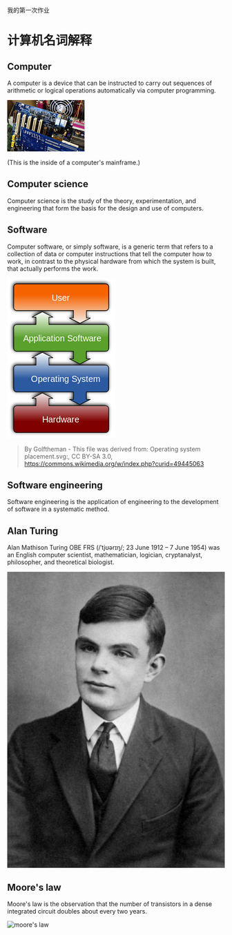我的第一次作业
# 计算机名词解释
## Computer
A computer is a device that can be instructed to carry out sequences of arithmetic or logical operations automatically via computer programming.

![computer](images/computer.jpg)

(This is the inside of a computer's mainframe.)

## Computer science
Computer science is the study of the theory, experimentation, and engineering that form the basis for the design and use of computers. 

## Software
Computer software, or simply software, is a generic term that refers to a collection of data or computer instructions that tell the computer how to work, in contrast to the physical hardware from which the system is built, that actually performs the work.

![software](images/software.png)

> By Golftheman - This file was derived from: Operating system placement.svg:, CC BY-SA 3.0, https://commons.wikimedia.org/w/index.php?curid=49445063 

## Software engineering 
Software engineering is the application of engineering to the development of software in a systematic method.

## Alan Turing
Alan Mathison Turing OBE FRS (/ˈtjʊərɪŋ/; 23 June 1912 – 7 June 1954) was an English computer scientist, mathematician, logician, cryptanalyst, philosopher, and theoretical biologist.

![Alan Turing](images/Alan16.jpg)

## Moore's law
Moore's law is the observation that the number of transistors in a dense integrated circuit doubles about every two years. 

![moore's law](images/Moore'slaw.png)
